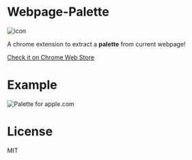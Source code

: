 # Webpage-Palette
![icon](http://i.imgur.com/x2sHA5Q.png "icon for Webpage-Palette")

A chrome extension to extract a **palette** from current webpage!

[Check it on Chrome Web Store](https://chrome.google.com/webstore/detail/webpage-palette/mijaclaafpfelglilelknpmoknkbdaca)

# Example
![Palette for apple.com](http://i.imgur.com/ief3Fzy.jpg "Palette for apple.com")

# License
MIT
